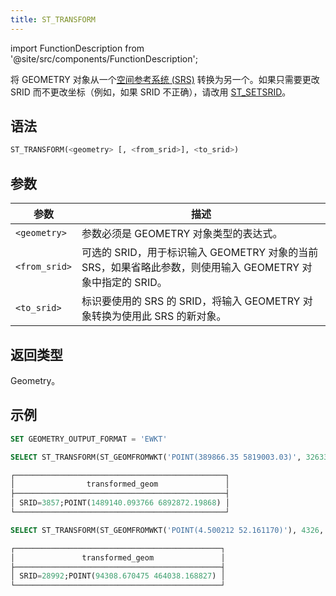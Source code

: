 ```yaml
---
title: ST_TRANSFORM
---
```

import FunctionDescription from '@site/src/components/FunctionDescription';

<FunctionDescription description="引入或更新版本：v1.2.606"/>

将 GEOMETRY 对象从一个[空间参考系统 (SRS)](https://en.wikipedia.org/wiki/Spatial_reference_system) 转换为另一个。如果只需要更改 SRID 而不更改坐标（例如，如果 SRID 不正确），请改用 [ST_SETSRID](st-setsrid.md)。

## 语法

```sql
ST_TRANSFORM(<geometry> [, <from_srid>], <to_srid>)
```

## 参数

| 参数          | 描述                                                                                                                                               |
|---------------|-----------------------------------------------------------------------------------------------------------------------------------------------------------|
| `<geometry>`  | 参数必须是 GEOMETRY 对象类型的表达式。                                                                                               |
| `<from_srid>` | 可选的 SRID，用于标识输入 GEOMETRY 对象的当前 SRS，如果省略此参数，则使用输入 GEOMETRY 对象中指定的 SRID。 |
| `<to_srid>`   | 标识要使用的 SRS 的 SRID，将输入 GEOMETRY 对象转换为使用此 SRS 的新对象。                                         |

## 返回类型

Geometry。

## 示例

```sql
SET GEOMETRY_OUTPUT_FORMAT = 'EWKT'

SELECT ST_TRANSFORM(ST_GEOMFROMWKT('POINT(389866.35 5819003.03)', 32633), 3857) AS transformed_geom

┌───────────────────────────────────────────────┐
│                transformed_geom               │
├───────────────────────────────────────────────┤
│ SRID=3857;POINT(1489140.093766 6892872.19868) │
└───────────────────────────────────────────────┘

SELECT ST_TRANSFORM(ST_GEOMFROMWKT('POINT(4.500212 52.161170)'), 4326, 28992) AS transformed_geom

┌──────────────────────────────────────────────┐
│               transformed_geom               │
├──────────────────────────────────────────────┤
│ SRID=28992;POINT(94308.670475 464038.168827) │
└──────────────────────────────────────────────┘

```